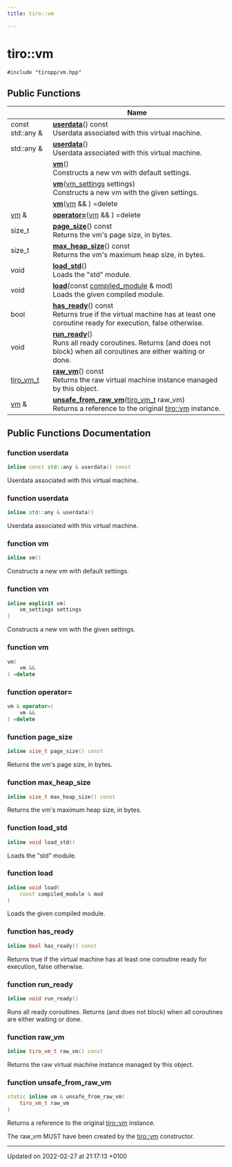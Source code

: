 ```yaml
---
title: tiro::vm

---
```


# tiro::vm






`#include "tiropp/vm.hpp"`

## Public Functions

|                | Name           |
| -------------- | -------------- |
| const std::any & | **[userdata](/docs/api/classes/classtiro_1_1vm#function-userdata)**() const<br>Userdata associated with this virtual machine.  |
| std::any & | **[userdata](/docs/api/classes/classtiro_1_1vm#function-userdata)**()<br>Userdata associated with this virtual machine.  |
| | **[vm](/docs/api/classes/classtiro_1_1vm#function-vm)**()<br>Constructs a new vm with default settings.  |
| | **[vm](/docs/api/classes/classtiro_1_1vm#function-vm)**([vm&#95;settings](/docs/api/classes/structtiro&#95;1&#95;1vm&#95;&#95;settings) settings)<br>Constructs a new vm with the given settings.  |
| | **[vm](/docs/api/classes/classtiro_1_1vm#function-vm)**([vm](/docs/api/classes/classtiro&#95;1&#95;1vm) && ) =delete |
| [vm](/docs/api/classes/classtiro_1_1vm) & | **[operator=](/docs/api/classes/classtiro_1_1vm#function-operator=)**([vm](/docs/api/classes/classtiro&#95;1&#95;1vm) && ) =delete |
| size_t | **[page_size](/docs/api/classes/classtiro_1_1vm#function-page-size)**() const<br>Returns the vm's page size, in bytes.  |
| size_t | **[max_heap_size](/docs/api/classes/classtiro_1_1vm#function-max-heap-size)**() const<br>Returns the vm's maximum heap size, in bytes.  |
| void | **[load_std](/docs/api/classes/classtiro_1_1vm#function-load-std)**()<br>Loads the "std" module.  |
| void | **[load](/docs/api/classes/classtiro_1_1vm#function-load)**(const [compiled&#95;module](/docs/api/classes/classtiro&#95;1&#95;1compiled&#95;&#95;module) & mod)<br>Loads the given compiled module.  |
| bool | **[has_ready](/docs/api/classes/classtiro_1_1vm#function-has-ready)**() const<br>Returns true if the virtual machine has at least one coroutine ready for execution, false otherwise.  |
| void | **[run_ready](/docs/api/classes/classtiro_1_1vm#function-run-ready)**()<br>Runs all ready coroutines. Returns (and does not block) when all coroutines are either waiting or done.  |
| [tiro_vm_t](/docs/api/files/def_8h#typedef-tiro-vm-t) | **[raw_vm](/docs/api/classes/classtiro_1_1vm#function-raw-vm)**() const<br>Returns the raw virtual machine instance managed by this object.  |
| [vm](/docs/api/classes/classtiro_1_1vm) & | **[unsafe_from_raw_vm](/docs/api/classes/classtiro_1_1vm#function-unsafe-from-raw-vm)**([tiro&#95;vm&#95;t](/docs/api/files/def&#95;8h#typedef-tiro-vm-t) raw_vm)<br>Returns a reference to the original [tiro::vm](/docs/api/classes/classtiro_1_1vm) instance.  |

## Public Functions Documentation

### function userdata

```cpp
inline const std::any & userdata() const
```

Userdata associated with this virtual machine. 

### function userdata

```cpp
inline std::any & userdata()
```

Userdata associated with this virtual machine. 

### function vm

```cpp
inline vm()
```

Constructs a new vm with default settings. 

### function vm

```cpp
inline explicit vm(
    vm_settings settings
)
```

Constructs a new vm with the given settings. 

### function vm

```cpp
vm(
    vm && 
) =delete
```


### function operator=

```cpp
vm & operator=(
    vm && 
) =delete
```


### function page_size

```cpp
inline size_t page_size() const
```

Returns the vm's page size, in bytes. 

### function max_heap_size

```cpp
inline size_t max_heap_size() const
```

Returns the vm's maximum heap size, in bytes. 

### function load_std

```cpp
inline void load_std()
```

Loads the "std" module. 

### function load

```cpp
inline void load(
    const compiled_module & mod
)
```

Loads the given compiled module. 

### function has_ready

```cpp
inline bool has_ready() const
```

Returns true if the virtual machine has at least one coroutine ready for execution, false otherwise. 

### function run_ready

```cpp
inline void run_ready()
```

Runs all ready coroutines. Returns (and does not block) when all coroutines are either waiting or done. 

### function raw_vm

```cpp
inline tiro_vm_t raw_vm() const
```

Returns the raw virtual machine instance managed by this object. 

### function unsafe_from_raw_vm

```cpp
static inline vm & unsafe_from_raw_vm(
    tiro_vm_t raw_vm
)
```

Returns a reference to the original [tiro::vm](/docs/api/classes/classtiro_1_1vm) instance. 

The raw_vm MUST have been created by the [tiro::vm](/docs/api/classes/classtiro_1_1vm) constructor. 


-------------------------------

Updated on 2022-02-27 at 21:17:13 +0100